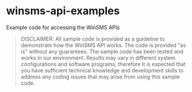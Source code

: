 # winsms-api-examples
Example code for accessing the WinSMS APIs

> DISCLAIMER: All sample code is provided as a guideline to demonstrate how the WinSMS API works. The code is provided "as is" without any guarantees. The sample code has been tested and works in our environment. Results may vary in different system configurations and software programs, therefore it is expected that you have sufficient technical knowledge and development skills to address any coding issues that may arise from using this sample code.

